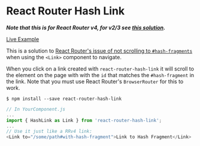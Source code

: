 # React Router Hash Link

***Note that this is for React Router v4, for v2/3 see [this solution](https://github.com/rafrex/react-router-hash-link/tree/react-router-v2/3).***

[Live Example](http://react-router-hash-link.rafrex.com/)

This is a solution to [React Router's issue of not scrolling to `#hash-fragments`](https://github.com/reactjs/react-router/issues/394#issuecomment-220221604) when using the `<Link>` component to navigate.

When you click on a link created with `react-router-hash-link` it will scroll to the element on the page with with the `id` that matches the `#hash-fragment` in the link. Note that you must use React Router's `BrowserRouter` for this to work.

```shell
$ npm install --save react-router-hash-link
```

```javascript
// In YourComponent.js
...
import { HashLink as Link } from 'react-router-hash-link';
...
// Use it just like a RRv4 link:
<Link to="/some/path#with-hash-fragment">Link to Hash Fragment</Link>
```
